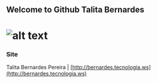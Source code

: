 ## Welcome to Github Talita Bernardes

![alt text](https://camo.githubusercontent.com/8d0c8c9d5b38e2d7d33e38ae5b9b1a4fa5f25fbf/68747470733a2f2f7265732e636c6f7564696e6172792e636f6d2f646576706f73742f696d6167652f66657463682f732d2d4b756a66575736702d2d2f68747470733a2f2f6769746875622e636f6d2f6e70656e7472656c2f6f63746f636c697070792f626c6f622f6d61737465722f676966732f646f75626c65626c696e6b2e67696625334672617725334474727565 "TalitaBP")
======================================================================================================

### Site

Talita Bernardes Pereira | [http://bernardes.tecnologia.ws](http://bernardes.tecnologia.ws)
